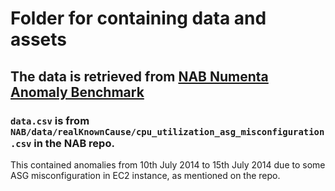 # Folder for containing data and assets

## The data is retrieved from [NAB Numenta Anomaly Benchmark](https://github.com/numenta/NAB)

### ```data.csv``` is from ```NAB/data/realKnownCause/cpu_utilization_asg_misconfiguration.csv``` in the NAB repo.
This contained anomalies from 10th July 2014 to 15th July 2014 due to some ASG misconfiguration in EC2 instance, as mentioned on the repo.